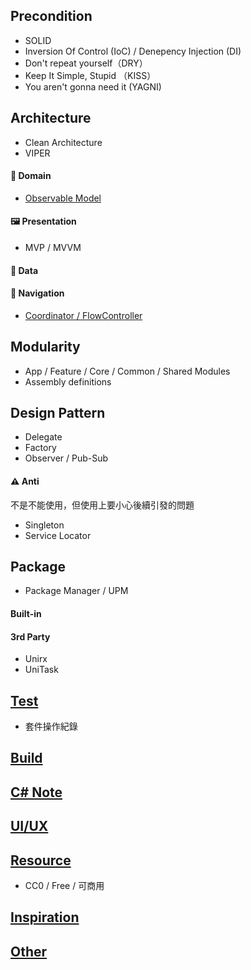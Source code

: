 ## Precondition
- SOLID
- Inversion Of Control (IoC) / Denepency Injection (DI)
- Don't repeat yourself（DRY）
- Keep It Simple, Stupid （KISS）
- You aren't gonna need it (YAGNI)

## Architecture
- Clean Architecture
- VIPER

#### :briefcase: Domain
- [Observable Model](https://deimors.github.io/post/observable-models/) 

#### :framed_picture: Presentation
- MVP / MVVM

#### :floppy_disk: Data

#### :compass: Navigation
- [Coordinator / FlowController](https://github.com/HoshikawaRyuukou/UnityDev/blob/main/Architecture/Coordinator%2C%20FlowController.md)

## Modularity
- App / Feature / Core / Common / Shared Modules
- Assembly definitions

## Design Pattern
- Delegate
- Factory 
- Observer / Pub-Sub

#### :warning: Anti
不是不能使用，但使用上要小心後續引發的問題
- Singleton
- Service Locator

## Package
- Package Manager / UPM

#### Built-in

#### 3rd Party
- Unirx
- UniTask





## [Test](https://github.com/HoshikawaRyuukou/UnityDev/blob/main/Test/README.md)


- 套件操作紀錄

## [Build](https://github.com/HoshikawaRyuukou/UnityDev/blob/main/Build/README.md)

## [C# Note](https://github.com/HoshikawaRyuukou/UnityDev/blob/main/C%23%20Note/README.md)

## [UI/UX](https://github.com/HoshikawaRyuukou/UnityDev/blob/main/UI-UX/README.md)

## [Resource](https://github.com/HoshikawaRyuukou/UnityDev/blob/main/Resource.md)
- CC0 / Free / 可商用

## [Inspiration](https://github.com/HoshikawaRyuukou/UnityDev/blob/main/Inspiration/README.md)

## [Other](https://github.com/HoshikawaRyuukou/UnityDev/blob/main/Other.md)
